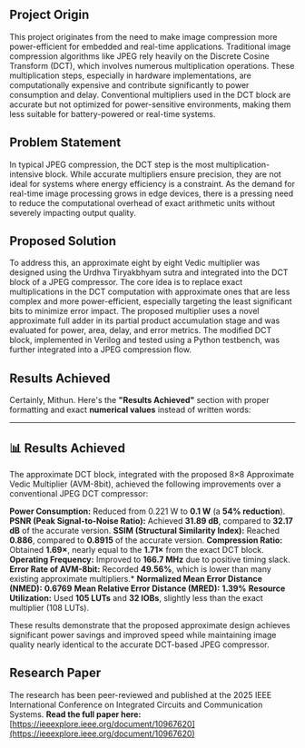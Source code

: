 ##  Project Origin

This project originates from the need to make image compression more power-efficient for embedded and real-time applications. Traditional image compression algorithms like JPEG rely heavily on the Discrete Cosine Transform (DCT), which involves numerous multiplication operations. These multiplication steps, especially in hardware implementations, are computationally expensive and contribute significantly to power consumption and delay. Conventional multipliers used in the DCT block are accurate but not optimized for power-sensitive environments, making them less suitable for battery-powered or real-time systems.


##  Problem Statement

In typical JPEG compression, the DCT step is the most multiplication-intensive block. While accurate multipliers ensure precision, they are not ideal for systems where energy efficiency is a constraint. As the demand for real-time image processing grows in edge devices, there is a pressing need to reduce the computational overhead of exact arithmetic units without severely impacting output quality.


##  Proposed Solution

To address this, an approximate eight by eight Vedic multiplier was designed using the Urdhva Tiryakbhyam sutra and integrated into the DCT block of a JPEG compressor. The core idea is to replace exact multiplications in the DCT computation with approximate ones that are less complex and more power-efficient, especially targeting the least significant bits to minimize error impact. The proposed multiplier uses a novel approximate full adder in its partial product accumulation stage and was evaluated for power, area, delay, and error metrics. The modified DCT block, implemented in Verilog and tested using a Python testbench, was further integrated into a JPEG compression flow.


##  Results Achieved

Certainly, Mithun. Here's the **"Results Achieved"** section with proper formatting and exact **numerical values** instead of written words:

---

## 📊 Results Achieved

The approximate DCT block, integrated with the proposed 8×8 Approximate Vedic Multiplier (AVM-8bit), achieved the following improvements over a conventional JPEG DCT compressor:

**Power Consumption:** Reduced from 0.221 W to **0.1 W** (a **54% reduction**).
**PSNR (Peak Signal-to-Noise Ratio):** Achieved **31.89 dB**, compared to **32.17 dB** of the accurate version.
**SSIM (Structural Similarity Index):** Reached **0.886**, compared to **0.8915** of the accurate version.
**Compression Ratio:** Obtained **1.69×**, nearly equal to the **1.71×** from the exact DCT block.
**Operating Frequency:** Improved to **166.7 MHz** due to positive timing slack.
**Error Rate of AVM-8bit:** Recorded **49.56%**, which is lower than many existing approximate multipliers.* **Normalized Mean Error Distance (NMED):** **0.6769**
**Mean Relative Error Distance (MRED):** **1.39%**
**Resource Utilization:** Used **105 LUTs** and **32 IOBs**, slightly less than the exact multiplier (108 LUTs).

These results demonstrate that the proposed approximate design achieves significant power savings and improved speed while maintaining image quality nearly identical to the accurate DCT-based JPEG compressor.



##  Research Paper

The research has been peer-reviewed and published at the 2025 IEEE International Conference on Integrated Circuits and Communication Systems.
**Read the full paper here:**
[https://ieeexplore.ieee.org/document/10967620](https://ieeexplore.ieee.org/document/10967620)


